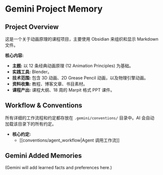 # Gemini Project Memory

## Project Overview

这是一个关于动画原理的课程项目，主要使用 Obsidian 来组织和显示 Markdown 文件。

**核心内容:**
*   **主题:** 以 12 条经典动画原理 (12 Animation Principles) 为基础。
*   **实践工具:** Blender。
*   **技术范围:** 包含 3D 动画、2D Grease Pencil 动画，以及物理引擎动画。
*   **资料收集:** 教程、博客文章、书目素材。
*   **课程产出:** 课程大纲、18 周的 Marpit 格式 PPT 课件。

## Workflow & Conventions
所有详细的工作流程和约定都存放在 `.gemini/conventions/` 目录中。AI 会自动加载该目录下的所有约定。

- **核心约定:**
  - [[conventions/agent_workflow|Agent 调用工作流]]

## Gemini Added Memories
(Gemini will add learned facts and preferences here.)

